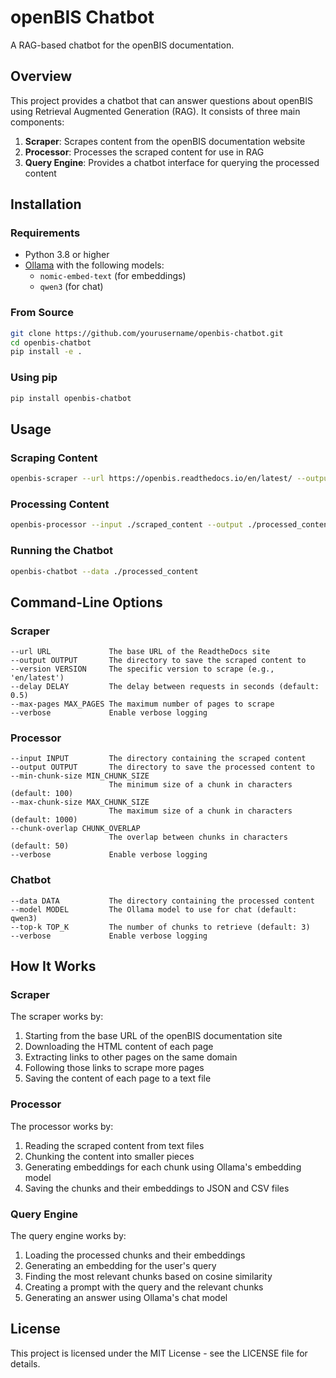 # openBIS Chatbot

A RAG-based chatbot for the openBIS documentation.

## Overview

This project provides a chatbot that can answer questions about openBIS using Retrieval Augmented Generation (RAG). It consists of three main components:

1. **Scraper**: Scrapes content from the openBIS documentation website
2. **Processor**: Processes the scraped content for use in RAG
3. **Query Engine**: Provides a chatbot interface for querying the processed content

## Installation

### Requirements

- Python 3.8 or higher
- [Ollama](https://ollama.ai/) with the following models:
  - `nomic-embed-text` (for embeddings)
  - `qwen3` (for chat)

### From Source

```bash
git clone https://github.com/yourusername/openbis-chatbot.git
cd openbis-chatbot
pip install -e .
```

### Using pip

```bash
pip install openbis-chatbot
```

## Usage

### Scraping Content

```bash
openbis-scraper --url https://openbis.readthedocs.io/en/latest/ --output ./scraped_content --version en/latest
```

### Processing Content

```bash
openbis-processor --input ./scraped_content --output ./processed_content
```

### Running the Chatbot

```bash
openbis-chatbot --data ./processed_content
```

## Command-Line Options

### Scraper

```
--url URL             The base URL of the ReadtheDocs site
--output OUTPUT       The directory to save the scraped content to
--version VERSION     The specific version to scrape (e.g., 'en/latest')
--delay DELAY         The delay between requests in seconds (default: 0.5)
--max-pages MAX_PAGES The maximum number of pages to scrape
--verbose             Enable verbose logging
```

### Processor

```
--input INPUT         The directory containing the scraped content
--output OUTPUT       The directory to save the processed content to
--min-chunk-size MIN_CHUNK_SIZE
                      The minimum size of a chunk in characters (default: 100)
--max-chunk-size MAX_CHUNK_SIZE
                      The maximum size of a chunk in characters (default: 1000)
--chunk-overlap CHUNK_OVERLAP
                      The overlap between chunks in characters (default: 50)
--verbose             Enable verbose logging
```

### Chatbot

```
--data DATA           The directory containing the processed content
--model MODEL         The Ollama model to use for chat (default: qwen3)
--top-k TOP_K         The number of chunks to retrieve (default: 3)
--verbose             Enable verbose logging
```

## How It Works

### Scraper

The scraper works by:
1. Starting from the base URL of the openBIS documentation site
2. Downloading the HTML content of each page
3. Extracting links to other pages on the same domain
4. Following those links to scrape more pages
5. Saving the content of each page to a text file

### Processor

The processor works by:
1. Reading the scraped content from text files
2. Chunking the content into smaller pieces
3. Generating embeddings for each chunk using Ollama's embedding model
4. Saving the chunks and their embeddings to JSON and CSV files

### Query Engine

The query engine works by:
1. Loading the processed chunks and their embeddings
2. Generating an embedding for the user's query
3. Finding the most relevant chunks based on cosine similarity
4. Creating a prompt with the query and the relevant chunks
5. Generating an answer using Ollama's chat model

## License

This project is licensed under the MIT License - see the LICENSE file for details.
